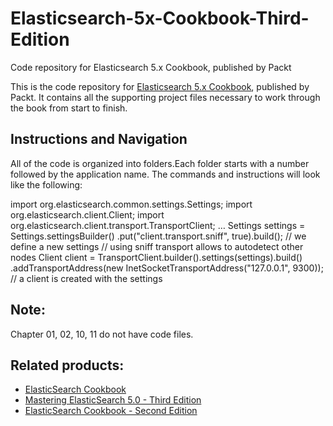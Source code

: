 # Elasticsearch-5x-Cookbook-Third-Edition
Code repository for Elasticsearch 5.x Cookbook, published by Packt

This is the code repository for [Elasticsearch 5.x Cookbook](https://www.packtpub.com/big-data-and-business-intelligence/elasticsearch-50-cookbook-third-edition?utm_source=github&utm_medium=repository&utm_campaign=9781786465580), published by Packt. It contains all the supporting project files necessary to work through the book from start to finish.

## Instructions and Navigation
All of the code is organized into folders.Each folder starts with a number followed by the application name.
The commands and instructions will look like the following:

import org.elasticsearch.common.settings.Settings;
import org.elasticsearch.client.Client;
import org.elasticsearch.client.transport.TransportClient;
     …
Settings settings = Settings.settingsBuilder()
.put("client.transport.sniff", true).build();
    // we define a new settings
    // using sniff transport allows to autodetect other nodes
Client client = TransportClient.builder().settings(settings).build()
                .addTransportAddress(new InetSocketTransportAddress("127.0.0.1", 9300));
    // a client is created with the settings



## Note:
Chapter 01, 02, 10, 11 do not have code files.


## Related products:
* [ElasticSearch Cookbook](https://www.packtpub.com/big-data-and-business-intelligence/elasticsearch-cookbook?utm_source=github&utm_medium=repository&utm_campaign=9781782166627)
* [Mastering ElasticSearch 5.0 - Third Edition](https://www.packtpub.com/big-data-and-business-intelligence/mastering-elasticsearch-50-third-edition?utm_source=github&utm_medium=repository&utm_campaign=9781786460189)
* [ElasticSearch Cookbook - Second Edition](https://www.packtpub.com/networking-and-servers/elasticsearch-cookbook-second-edition?utm_source=github&utm_medium=repository&utm_campaign=9781783554836)

